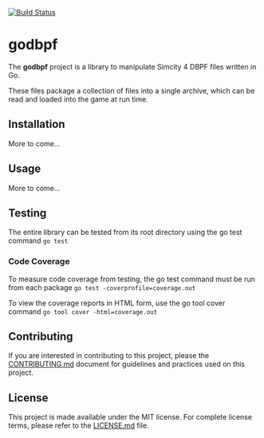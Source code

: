 [![Build Status][circleci-image]][circleci-url]

# godbpf

The **godbpf** project is a library to manipulate Simcity 4 DBPF files written in Go.

These files package a collection of files into a single archive, which can be read and loaded into the game at run time.

## Installation

More  to come...

## Usage

More to come...

## Testing

The entire library can be tested from its root directory using the go test command
`go test`

### Code Coverage

To measure code coverage from testing, the go test command must be run from each
package
`go test -coverprofile=coverage.out`

To view the coverage reports in HTML form, use the go tool cover command
`go tool cover -html=coverage.out`

## Contributing

If you are interested in contributing to this project, please the [CONTRIBUTING.md](CONTRIBUTING.md) document
for guidelines and practices used on this project.

## License

This project is made available under the MIT license.  For complete license terms, please refer to the [LICENSE.md](LICENSE.md) file.

[circleci-image]: https://circleci.com/gh/marcboudreau/godbpf.svg?style=shield&circle-token=6275c851b1ca8b2191032fcda36ebe6dcdf8f640
[circleci-url]: https://circleci.com/gh/marcboudreau/godbpf
